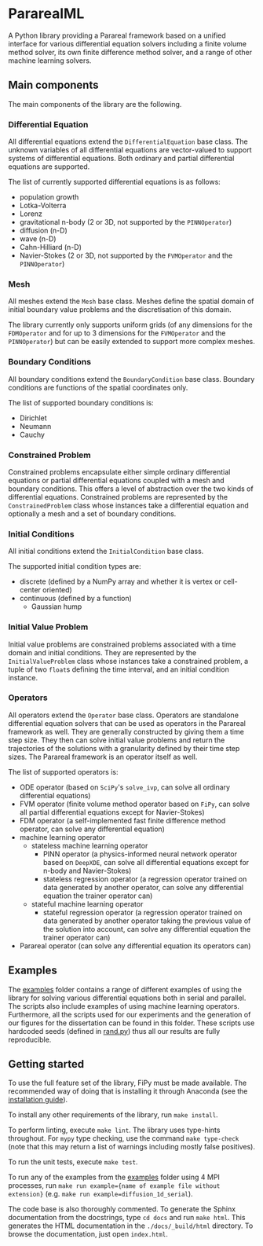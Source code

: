 # PararealML

A Python library providing a Parareal framework based on a unified interface for various differential equation solvers including a finite volume method solver, its own finite difference method solver, and a range of other machine learning solvers.

## Main components

The main components of the library are the following.

### Differential Equation

All differential equations extend the `DifferentialEquation` base class. The unknown variables of all differential equations are vector-valued to support systems of differential equations. Both ordinary and partial differential equations are supported.

The list of currently supported differential equations is as follows:

 * population growth
 * Lotka-Volterra
 * Lorenz
 * gravitational n-body (2 or 3D, not supported by the `PINNOperator`)
 * diffusion (n-D)
 * wave (n-D)
 * Cahn-Hilliard (n-D)
 * Navier-Stokes (2 or 3D, not supported by the `FVMOperator` and the `PINNOperator`)

### Mesh

All meshes extend the `Mesh` base class. Meshes define the spatial domain of initial boundary value problems and the discretisation of this domain.

The library currently only supports uniform grids (of any dimensions for the `FDMOperator` and for up to 3 dimensions for the `FVMOperator` and the `PINNOperator`) but can be easily extended to support more complex meshes.

### Boundary Conditions

All boundary conditions extend the `BoundaryCondition` base class. Boundary conditions are functions of the spatial coordinates only.

The list of supported boundary conditions is:

 * Dirichlet
 * Neumann
 * Cauchy

### Constrained Problem

Constrained problems encapsulate either simple ordinary differential equations or partial differential equations coupled with a mesh and boundary conditions. This offers a level of abstraction over the two kinds of differential equations. Constrained problems are represented by the `ConstrainedProblem` class whose instances take a differential equation and optionally a mesh and a set of boundary conditions.

### Initial Conditions

All initial conditions extend the `InitialCondition` base class.

The supported initial condition types are:

 * discrete (defined by a NumPy array and whether it is vertex or cell-center oriented)
 * continuous (defined by a function)
    * Gaussian hump

### Initial Value Problem

Initial value problems are constrained problems associated with a time domain and initial conditions. They are represented by the `InitialValueProblem` class whose instances take a constrained problem, a tuple of two `float`s defining the time interval, and an initial condition instance.

### Operators

All operators extend the `Operator` base class. Operators are standalone differential equation solvers that can be used as operators in the Parareal framework as well. They are generally constructed by giving them a time step size. They then can solve initial value problems and return the trajectories of the solutions with a granularity defined by their time step sizes. The Parareal framework is an operator itself as well.

The list of supported operators is:

 * ODE operator (based on `SciPy`'s `solve_ivp`, can solve all ordinary differential equations)
 * FVM operator (finite volume method operator based on `FiPy`, can solve all partial differential equations except for Navier-Stokes)
 * FDM operator (a self-implemented fast finite difference method operator, can solve any differential equation)
 * machine learning operator
    * stateless machine learning operator
        * PINN operator (a physics-informed neural network operator based on `DeepXDE`, can solve all differential equations except for n-body and Navier-Stokes)
        * stateless regression operator (a regression operator trained on data generated by another operator, can solve any differential equation the trainer operator can)
    * stateful machine learning operator
        * stateful regression operator (a regression operator trained on data generated by another operator taking the previous value of the solution into account, can solve any differential equation the trainer operator can)
 * Parareal operator (can solve any differential equation its operators can)

## Examples

The [examples](https://git.ecdf.ed.ac.uk/msc-19-20/s1984842/tree/master/code/python/examples) folder contains a range of different examples of using the library for solving various differential equations both in serial and parallel. The scripts also include examples of using machine learning operators. Furthermore, all the scripts used for our experiments and the generation of our figures for the dissertation can be found in this folder. These scripts use hardcoded seeds (defined in [rand.py](https://git.ecdf.ed.ac.uk/msc-19-20/s1984842/blob/master/code/python/src/utils/rand.py)) thus all our results are fully reproducible. 

## Getting started
To use the full feature set of the library, FiPy must be made available. The recommended way of doing that is installing it through Anaconda (see the [installation guide](https://www.ctcms.nist.gov/fipy/INSTALLATION.html)).

To install any other requirements of the library, run `make install`.

To perform linting, execute `make lint`. The library uses type-hints throughout. For `mypy` type checking, use the command `make type-check` (note that this may return a list of warnings including mostly false positives).

To run the unit tests, execute `make test`.

To run any of the examples from the [examples](https://git.ecdf.ed.ac.uk/msc-19-20/s1984842/tree/master/code/python/examples) folder using 4 MPI processes, run `make run example={name of example file without extension}` (e.g. `make run example=diffusion_1d_serial`).

The code base is also thoroughly commented. To generate the Sphinx documentation from the docstrings, type `cd docs` and run `make html`. This generates the HTML documentation in the `./docs/_build/html` directory. To browse the documentation, just open `index.html`.
